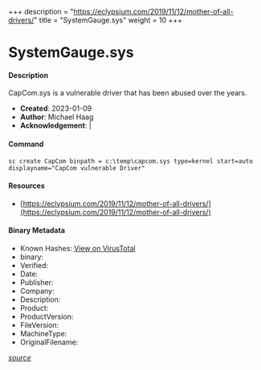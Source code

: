 +++
description = "https://eclypsium.com/2019/11/12/mother-of-all-drivers/"
title = "SystemGauge.sys"
weight = 10
+++

# SystemGauge.sys

#### Description

CapCom.sys is a vulnerable driver that has been abused over the years.

- **Created**: 2023-01-09
- **Author**: Michael Haag
- **Acknowledgement**:  | [](https://twitter.com/)

#### Command

```
sc create CapCom binpath = c:\temp\capcom.sys type=kernel start=auto displayname="CapCom vulnerable Driver"
```

#### Resources


* [https://eclypsium.com/2019/11/12/mother-of-all-drivers/](https://eclypsium.com/2019/11/12/mother-of-all-drivers/)



#### Binary Metadata


- Known Hashes: [View on VirusTotal](https://www.virustotal.com/gui/file/) 
- binary: 
- Verified: 
- Date: 
- Publisher: 
- Company: 
- Description: 
- Product: 
- ProductVersion: 
- FileVersion: 
- MachineType: 
- OriginalFilename: 

[*source*](https://github.com/magicsword-io/LOLDrivers/tree/main/yaml/systemgauge.sys.yml)